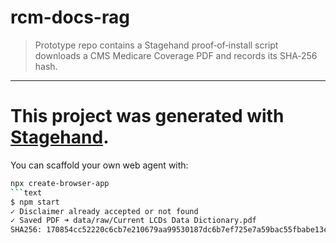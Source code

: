 # rcm-docs-rag

> Prototype repo contains a Stagehand proof‑of‑install script  
> downloads a CMS Medicare Coverage PDF and records its SHA‑256 hash.

---

# This project was generated with [Stagehand](https://github.com/browserbase/stagehand).

You can scaffold your own web agent with:

```bash
npx create-browser-app
```text
$ npm start
✓ Disclaimer already accepted or not found
✓ Saved PDF ➜ data/raw/Current LCDs Data Dictionary.pdf
SHA256: 170854cc52220c6cb7e210679aa99530187dc6b7ef725e7a59bac55fbabe13e0
